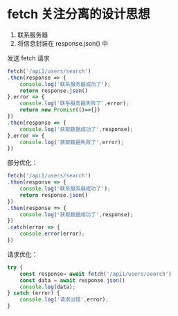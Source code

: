 # fetch 关注分离的设计思想

1. 联系服务器
2. 将信息封装在 response.json() 中

发送 fetch 请求

```javascript
fetch('/api1/users/search')
.then(response => {
    console.log('联系服务器成功了');
    return response.json()
},error => {
    console.log('联系服务器失败了',error);
    return new Promise(()=>{})
})
.then(response => {
    console.log('获取数据成功了',response);
},error => {
    console.log('获取数据失败了',error);
})
```

部分优化：

```javascript
fetch('/api1/users/search')
.then(response => {
    console.log('联系服务器成功了');
    return response.json()
})
.then(response => {
    console.log('获取数据成功了',response);
})
.catch(error => {
    console.error(error);
})
```

请求优化：

```javascript
try {
    const response= await fetch('/api1/users/search')
    const data = await response.json()
    console.log(data);
} catch (error) {
    console.log('请求出错',error);
}
```

